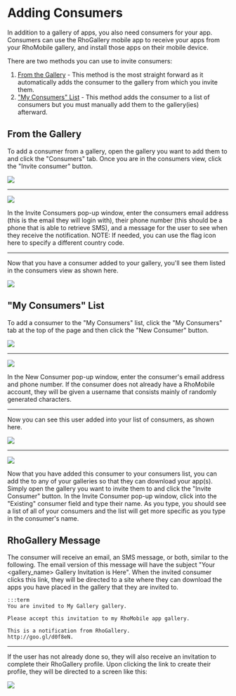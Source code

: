 # Adding Consumers
In addition to a gallery of apps, you also need consumers for your app. Consumers can use the RhoGallery mobile app to receive your apps from your RhoMobile gallery, and install those apps on their mobile device.

There are two methods you can use to invite consumers:

1. [From the Gallery](#from-the-gallery) - This method is the most straight forward as it automatically adds the consumer to the gallery from which you invite them.
2. ["My Consumers" List](#ldquomy-consumersrdquo-list) - This method adds the consumer to a list of consumers but you must manually add them to the gallery(ies) afterward.

## From the Gallery
<div class='row-fluid'>
	<div class='span6'>
		<p>To add a consumer from a gallery, open the gallery you want to add them to and click the "Consumers" tab. Once you are in the consumers view, click the "Invite consumer" button.</p>
	</div>
	<div class='span6'>
		<img src="https://s3.amazonaws.com/rhodocs/cloud/tutorial/rhogallery-tutorial/rhogallery-invite-consumer.png"/>
	</div>
</div>

---

<div class='row-fluid'>
	<div class='span6'>
		<img src="https://s3.amazonaws.com/rhodocs/cloud/tutorial/rhogallery-tutorial/rhogallery-invite-consumer-detail.png"/>
	</div>
	<div class='span6'>
		<p>In the Invite Consumers pop-up window, enter the consumers email address (this is the email they will login with), their phone number (this should be a phone that is able to retrieve SMS), and a message for the user to see when they receive the notification. NOTE: If needed, you can use the flag icon here to specify a different country code.</p>
	</div>
</div>

---

<div class='row-fluid'>
	<div class='span6'>
		<p>Now that you have a consumer added to your gallery, you'll see them listed in the consumers view as shown here.</p>
	</div>
	<div class='span6'>
		<img src="https://s3.amazonaws.com/rhodocs/cloud/tutorial/rhogallery-tutorial/rhogallery-consumer-added-gallery.png"/>
	</div>
</div>

## "My Consumers" List
<div class='row-fluid'>
	<div class='span6'>
		<p>To add a consumer to the "My Consumers" list, click the "My Consumers" tab at the top of the page and then click the "New Consumer" button.</p>
	</div>
	<div class='span6'>
		<img src="https://s3.amazonaws.com/rhodocs/cloud/tutorial/rhogallery-tutorial/rhogallery-new-consumer-list.png"/>
	</div>
</div>

---

<div class='row-fluid'>
	<div class='span6'>
		<img src="https://s3.amazonaws.com/rhodocs/cloud/tutorial/rhogallery-tutorial/rhogallery-new-consumer-list-detail.png"/>
	</div>
	<div class='span6'>
		<p>In the New Consumer pop-up window, enter the consumer's email address and phone number. If the consumer does not already have a RhoMobile account, they will be given a username that consists mainly of randomly generated characters.</p>
	</div>
</div>

---

<div class='row-fluid'>
	<div class='span6'>
		<p>Now you can see this user added into your list of consumers, as shown here.</p>
	</div>
	<div class='span6'>
		<img src="https://s3.amazonaws.com/rhodocs/cloud/tutorial/rhogallery-tutorial/rhogallery-consumer-added-list.png"/>
	</div>
</div>

---

<div class='row-fluid'>
	<div class='span6'>
		<img src="https://s3.amazonaws.com/rhodocs/cloud/tutorial/rhogallery-tutorial/rhogallery-invite-consumer-existing.png"/>
	</div>
	<div class='span6'>
		<p>Now that you have added this consumer to your consumers list, you can add the to any of your galleries so that they can download your app(s). Simply open the gallery you want to invite them to and click the "Invite Consumer" button. In the Invite Consumer pop-up window, click into the "Existing" consumer field and type their name. As you type, you should see a list of all of your consumers and the list will get more specific as you type in the consumer's name.</p>
	</div>
</div>

## RhoGallery Message
The consumer will receive an email, an SMS message, or both, similar to the following. The email version of this message will have the subject "Your &lt;gallery_name&gt; Gallery Invitation is Here". When the invited consumer clicks this link, they will be directed to a site where they can download the apps you have placed in the gallery that they are invited to.

	:::term
	You are invited to My Gallery gallery. 

	Please accept this invitation to my RhoMobile app gallery. 

	This is a notification from RhoGallery. 
	http://goo.gl/d0f8eN.

---

<div class='row-fluid'>
	<div class='span6'>
		<p>If the user has not already done so, they will also receive an invitation to complete their RhoGallery profile. Upon clicking the link to create their profile, they will be directed to a screen like this:</p>
	</div>
	<div class='span6'>
		<img src="https://s3.amazonaws.com/rhodocs/cloud/tutorial/rhogallery-tutorial/rhogallery-complete-profile.png"/>
	</div>
</div>